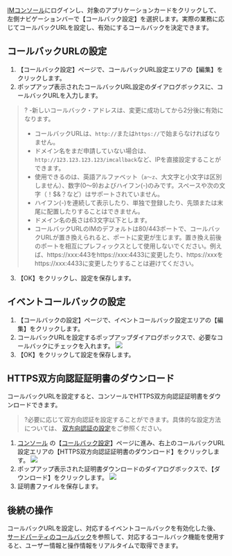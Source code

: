 [IMコンソール](https://console.cloud.tencent.com/im)にログインし、対象のアプリケーションカードをクリックして、左側ナビゲーションバーで【コールバック設定】を選択します。実際の業務に応じてコールバックURLを設定し、有効にするコールバックを決定できます。

## コールバックURLの設定

1. 【コールバック設定】ページで、コールバックURL設定エリアの【編集】をクリックします。
2. ポップアップ表示されたコールバックURL設定のダイアログボックスに、コールバックURLを入力します。

>?
>-新しいコールバック・アドレスは、変更に成功してから2分後に有効になります。
>- コールバックURLは、`http://`または`https://`で始まらなければなりません。
>- ドメイン名をまだ申請していない場合は、`http://123.123.123.123/imcallback`など、IPを直接設定することができます。
>- 使用できるのは、英語アルファベット（`a～z`、大文字と小文字は区別しません）、数字(0～9)およびハイフン(-)のみです。スペースや次の文字（！$&？など）はサポートされていません。
>- ハイフン(-)を連続して表示したり、単独で登録したり、先頭または末尾に配置したりすることはできません。  
>- ドメイン名の長さは63文字以下とします。
>- コールバックURLのIMのデフォルトは80/443ポートで、コールバックURLが置き換えられると、ポートに変更が生じます。置き換え前後のポートを相互にプレフィックスとして使用しないでください。例えば、https://xxx:443をhttps://xxx:4433に変更したり、https://xxxをhttps://xxx:4433に変更したりすることは避けてください。

3. 【OK】をクリックし、設定を保存します。

## イベントコールバックの設定
1. 【コールバックの設定】ページで、イベントコールバック設定エリアの【編集】をクリックします。
2. コールバックURLを設定するポップアップダイアログボックスで、必要なコールバックにチェックを入れます。
![](https://main.qcloudimg.com/raw/67cb8c9fd2365e3e2014e6940c468aaf.png)
3. 【OK】をクリックして設定を保存します。

## HTTPS双方向認証証明書のダウンロード
コールバックURLを設定すると、コンソールでHTTPS双方向認証証明書をダウンロードできます。
>?必要に応じて双方向認証を設定することができます。具体的な設定方法については、 [双方向認証の設定](https://intl.cloud.tencent.com/document/product/1047/34379)をご参照ください。

1.  [コンソール](https://console.cloud.tencent.com/im-detail/callback-setting) の【[コールバック設定](https://console.cloud.tencent.com/im-detail/callback-setting)】ページに進み、右上のコールバックURL設定エリアの【HTTPS双方向認証証明書のダウンロード】をクリックします。
![](https://main.qcloudimg.com/raw/52a1d6fc283f07e29842da512ba303a3.png)
2. ポップアップ表示された証明書ダウンロードのダイアログボックスで、【ダウンロード】をクリックします。
![](https://main.qcloudimg.com/raw/584dcfbed3a36a691971f6edcca19b43.png)
3. 証明書ファイルを保存します。


## 後続の操作
コールバックURLを設定し、対応するイベントコールバックを有効化した後、 [サードパーティのコールバック](https://intl.cloud.tencent.com/document/product/1047/34354)を参照して、対応するコールバック機能を使用すると、ユーザー情報と操作情報をリアルタイムで取得できます。
